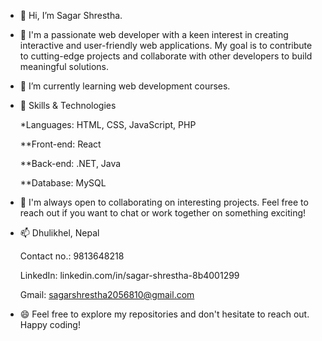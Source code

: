 - 👋 Hi, I’m Sagar Shrestha.
- 👀 I'm a passionate web developer with a keen interest in creating interactive and user-friendly web applications. My goal is to contribute to cutting-edge projects and collaborate with other developers to build meaningful solutions.
- 🌱 I’m currently learning web development courses.
- 🔧 Skills & Technologies
  
  *Languages: HTML, CSS, JavaScript, PHP
  
  **Front-end: React
  
  **Back-end: .NET, Java
  
  **Database:  MySQL
- 💞️  I'm always open to collaborating on interesting projects. Feel free to reach out if you want to chat or work together on something exciting!
- 📫  Dhulikhel, Nepal

  Contact no.: 9813648218
  
  LinkedIn: linkedin.com/in/sagar-shrestha-8b4001299
  
  Gmail: sagarshrestha2056810@gmail.com
- 😄 Feel free to explore my repositories and don't hesitate to reach out. Happy coding!

<!---
Sagar-Shrestha10/Sagar-Shrestha10 is a ✨ special ✨ repository because its `README.md` (this file) appears on your GitHub profile.
You can click the Preview link to take a look at your changes.
--->
